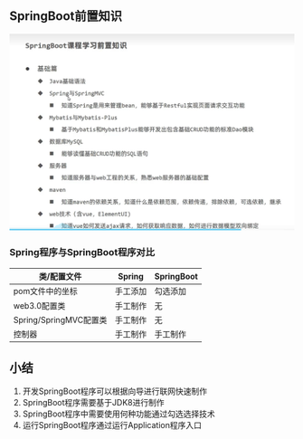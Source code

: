 ## SpringBoot前置知识

![image-20230203114010663](../img/image-20230203114010663.png)

### Spring程序与SpringBoot程序对比

类/配置文件|Spring|SpringBoot
----|----|----
pom文件中的坐标|手工添加|勾选添加
web3.0配置类|手工制作|无
Spring/SpringMVC配置类|手工制作|无
控制器|手工制作|手工制作

## 小结
1. 开发SpringBoot程序可以根据向导进行联网快速制作
2. SpringBoot程序需要基于JDK8进行制作
3. SpringBoot程序中需要使用何种功能通过勾选选择技术
4. 运行SpringBoot程序通过运行Application程序入口